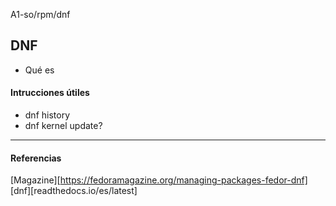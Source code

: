 A1-so/rpm/dnf

## DNF 

- Qué es

#### Intrucciones útiles

- dnf history
- dnf kernel update?

---

#### Referencias
[Magazine][https://fedoramagazine.org/managing-packages-fedor-dnf]
[dnf][readthedocs.io/es/latest]

